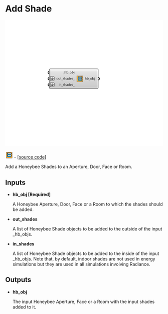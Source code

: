 # Add Shade

![](../../.gitbook/assets/Add_Shade.png)

![](../../.gitbook/assets/Add_Shade%20%281%29.png) - [\[source code\]](https://github.com/ladybug-tools/honeybee-grasshopper-core/blob/master/honeybee_grasshopper_core/src//HB%20Add%20Shade.py)

Add a Honeybee Shades to an Aperture, Door, Face or Room.

## Inputs

* **hb\_obj \[Required\]**

  A Honeybee Aperture, Door, Face or a Room to which the shades should be added. 

* **out\_shades**

  A list of Honeybee Shade objects to be added to the outside of the input \_hb\_objs. 

* **in\_shades**

  A list of Honeybee Shade objects to be added to the inside of the input \_hb\_objs. Note that, by default, indoor shades are not used in energy simulations but they are used in all simulations involving Radiance. 

## Outputs

* **hb\_obj**

  The input Honeybee Aperture, Face or a Room with the input shades added to it. 

